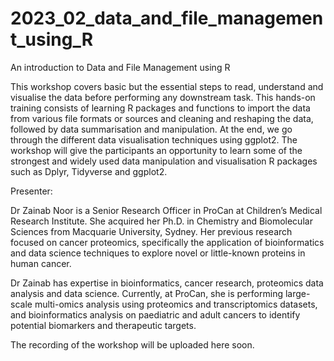 # 2023_02_data_and_file_management_using_R
An introduction to Data and File Management using R

This workshop covers basic but the essential steps to read, understand and visualise the data before
performing any downstream task. This hands-on training consists of learning R packages and functions to
import the data from various file formats or sources and cleaning and reshaping the data, followed by data
summarisation and manipulation. At the end, we go through the different data visualisation techniques
using ggplot2. The workshop will give the participants an opportunity to learn some of the strongest and
widely used data manipulation and visualisation R packages such as Dplyr, Tidyverse and ggplot2.


Presenter: 
 
Dr Zainab Noor is a Senior Research Officer in ProCan at Children’s Medical Research Institute. She acquired her Ph.D. in Chemistry and Biomolecular Sciences from Macquarie University, Sydney. Her previous research focused on cancer proteomics, specifically the application of bioinformatics and data science techniques to explore novel or little-known proteins in human cancer. 
  
Dr Zainab has expertise in bioinformatics, cancer research, proteomics data analysis and data science. Currently, at ProCan, she is performing large-scale multi-omics analysis using proteomics and transcriptomics datasets, and bioinformatics analysis on paediatric and adult cancers to identify potential biomarkers and therapeutic targets. 


The recording of the workshop will be uploaded here soon.

